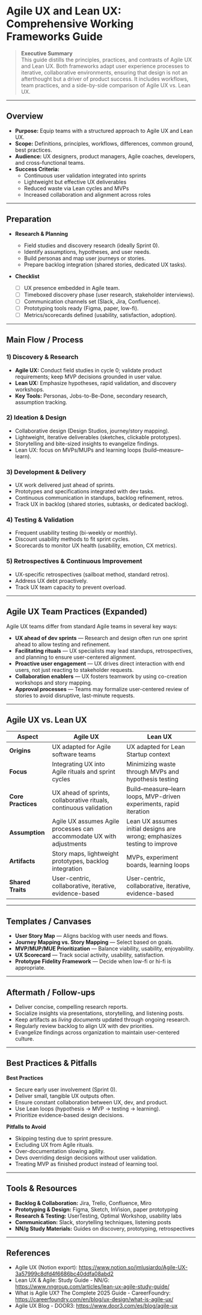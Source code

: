 # Agile UX and Lean UX: Comprehensive Working Frameworks Guide

> **Executive Summary**  
> This guide distills the principles, practices, and contrasts of Agile UX and Lean UX. Both frameworks adapt user experience processes to iterative, collaborative environments, ensuring that design is not an afterthought but a driver of product success. It includes workflows, team practices, and a side-by-side comparison of Agile UX vs. Lean UX.  

---

## Overview

- **Purpose:** Equip teams with a structured approach to Agile UX and Lean UX.  
- **Scope:** Definitions, principles, workflows, differences, common ground, best practices.  
- **Audience:** UX designers, product managers, Agile coaches, developers, and cross-functional teams.  
- **Success Criteria:**  
  - Continuous user validation integrated into sprints  
  - Lightweight but effective UX deliverables  
  - Reduced waste via Lean cycles and MVPs  
  - Increased collaboration and alignment across roles  

---

## Preparation

- **Research & Planning**  
  - Field studies and discovery research (ideally Sprint 0).  
  - Identify assumptions, hypotheses, and user needs.  
  - Build personas and map user journeys or stories.  
  - Prepare backlog integration (shared stories, dedicated UX tasks).  

- **Checklist**  
  - [ ] UX presence embedded in Agile team.  
  - [ ] Timeboxed discovery phase (user research, stakeholder interviews).  
  - [ ] Communication channels set (Slack, Jira, Confluence).  
  - [ ] Prototyping tools ready (Figma, paper, low-fi).  
  - [ ] Metrics/scorecards defined (usability, satisfaction, adoption).  

---

## Main Flow / Process

### 1) Discovery & Research
- **Agile UX:** Conduct field studies in cycle 0; validate product requirements; keep MVP decisions grounded in user value.  
- **Lean UX:** Emphasize hypotheses, rapid validation, and discovery workshops.  
- **Key Tools:** Personas, Jobs-to-Be-Done, secondary research, assumption tracking.  

### 2) Ideation & Design
- Collaborative design (Design Studios, journey/story mapping).  
- Lightweight, iterative deliverables (sketches, clickable prototypes).  
- Storytelling and bite-sized insights to evangelize findings.  
- Lean UX: focus on MVPs/MUPs and learning loops (build–measure–learn).  

### 3) Development & Delivery
- UX work delivered just ahead of sprints.  
- Prototypes and specifications integrated with dev tasks.  
- Continuous communication in standups, backlog refinement, retros.  
- Track UX in backlog (shared stories, subtasks, or dedicated backlog).  

### 4) Testing & Validation
- Frequent usability testing (bi-weekly or monthly).  
- Discount usability methods to fit sprint cycles.  
- Scorecards to monitor UX health (usability, emotion, CX metrics).  

### 5) Retrospectives & Continuous Improvement
- UX-specific retrospectives (sailboat method, standard retros).  
- Address UX debt proactively.  
- Track UX team capacity to prevent overload.  

---

## Agile UX Team Practices (Expanded)

Agile UX teams differ from standard Agile teams in several key ways:  

- **UX ahead of dev sprints** — Research and design often run one sprint ahead to allow testing and refinement.  
- **Facilitating rituals** — UX specialists may lead standups, retrospectives, and planning to ensure user-centered alignment.  
- **Proactive user engagement** — UX drives direct interaction with end users, not just reacting to stakeholder requests.  
- **Collaboration enablers** — UX fosters teamwork by using co-creation workshops and story mapping.  
- **Approval processes** — Teams may formalize user-centered review of stories to avoid disruptive, last-minute requests.  

---

## Agile UX vs. Lean UX

| Aspect                  | Agile UX                                                                 | Lean UX                                                                 |
|--------------------------|--------------------------------------------------------------------------|-------------------------------------------------------------------------|
| **Origins**             | UX adapted for Agile software teams                                       | UX adapted for Lean Startup context                                      |
| **Focus**               | Integrating UX into Agile rituals and sprint cycles                       | Minimizing waste through MVPs and hypothesis testing                     |
| **Core Practices**       | UX ahead of sprints, collaborative rituals, continuous validation        | Build–measure–learn loops, MVP-driven experiments, rapid iteration       |
| **Assumption**           | Agile UX assumes Agile processes can accommodate UX with adjustments     | Lean UX assumes initial designs are wrong; emphasizes testing to improve |
| **Artifacts**            | Story maps, lightweight prototypes, backlog integration                  | MVPs, experiment boards, learning loops                                  |
| **Shared Traits**        | User-centric, collaborative, iterative, evidence-based                   | User-centric, collaborative, iterative, evidence-based                   |

---

## Templates / Canvases

- **User Story Map** — Aligns backlog with user needs and flows.  
- **Journey Mapping vs. Story Mapping** — Select based on goals.  
- **MVP/MUP/MUE Prioritization** — Balance viability, usability, enjoyability.  
- **UX Scorecard** — Track social activity, usability, satisfaction.  
- **Prototype Fidelity Framework** — Decide when low-fi or hi-fi is appropriate.  

---

## Aftermath / Follow-ups

- Deliver concise, compelling research reports.  
- Socialize insights via presentations, storytelling, and listening posts.  
- Keep artifacts as *living documents* updated through ongoing research.  
- Regularly review backlog to align UX with dev priorities.  
- Evangelize findings across organization to maintain user-centered culture.  

---

## Best Practices & Pitfalls

**Best Practices**  
- Secure early user involvement (Sprint 0).  
- Deliver small, tangible UX outputs often.  
- Ensure constant collaboration between UX, dev, and product.  
- Use Lean loops (hypothesis → MVP → testing → learning).  
- Prioritize evidence-based design decisions.  

**Pitfalls to Avoid**  
- Skipping testing due to sprint pressure.  
- Excluding UX from Agile rituals.  
- Over-documentation slowing agility.  
- Devs overriding design decisions without user validation.  
- Treating MVP as finished product instead of learning tool.  

---

## Tools & Resources

- **Backlog & Collaboration:** Jira, Trello, Confluence, Miro  
- **Prototyping & Design:** Figma, Sketch, InVision, paper prototyping  
- **Research & Testing:** UserTesting, Optimal Workshop, usability labs  
- **Communication:** Slack, storytelling techniques, listening posts  
- **NN/g Study Materials:** Guides on discovery, prototyping, retrospectives  

---

## References

- Agile UX (Notion export): https://www.notion.so/jmlusiardo/Agile-UX-3a57999c8dfd4f6686bc40ddfa08abd2  
- Lean UX & Agile: Study Guide - NN/G: https://www.nngroup.com/articles/lean-ux-agile-study-guide/  
- What is Agile UX? The Complete 2025 Guide - CareerFoundry: https://careerfoundry.com/en/blog/ux-design/what-is-agile-ux/  
- Agile UX Blog - DOOR3: https://www.door3.com/es/blog/agile-ux  
```